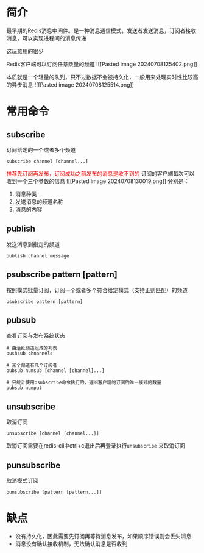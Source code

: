 # 简介
最早期的Redis消息中间件。是一种消息通信模式，发送者发送消息，订阅者接收消息，可以实现进程间的消息传递

这玩意用的很少

Redis客户端可以订阅任意数量的频道
![[Pasted image 20240708125402.png]]

本质就是一个轻量的队列，只不过数据不会被持久化，一般用来处理实时性比较高的异步消息
![[Pasted image 20240708125514.png]]

# 常用命令
## subscribe
订阅给定的一个或者多个频道
```
subscribe channel [channel...]
```

<span style="color:rgb(255, 0, 0)"><span style="color:red">推荐先订阅再发布，订阅成功之前发布的消息是收不到的</span></span>
订阅的客户端每次可以收到一个三个参数的信息
![[Pasted image 20240708130019.png]]
分别是：
1. 消息种类
2. 发送消息的频道名称
3. 消息的内容

## publish
发送消息到指定的频道
```
publish channel message
```

## psubscribe pattern \[pattern]
按照模式批量订阅，订阅一个或者多个符合给定模式（支持正则匹配）的频道
```
psubscribe pattern [pattern]
```

## pubsub
查看订阅与发布系统状态
```
# 由活跃频道组成的列表
pushsub chnannels
```

```
# 某个频道有几个订阅者
pubsub numsub [channel [channel]...]
```


```
# 只统计使用psubscribe命令执行的，返回客户端的订阅的唯一模式的数量
pubsub numpat
```

## unsubscribe 
取消订阅
```
unsubscribe [channel [channel...]]
```

取消订阅需要在redis-cli中ctrl+c退出后再登录执行`unsubscribe` 来取消订阅

## punsubscribe
取消模式订阅
```
punsubscribe [pattern [pattern...]]
```


# 缺点
* 没有持久化，因此需要先订阅再等待消息发布，如果顺序错误则会丢失消息
* 消息没有确认接收机制，无法确认消息是否收到

